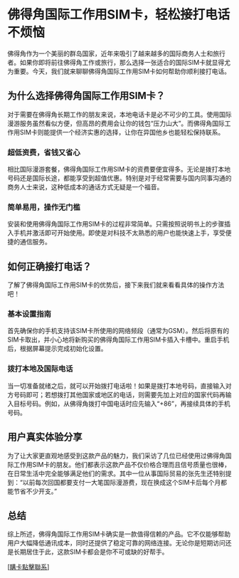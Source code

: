 # 佛得角国际工作用SIM卡，轻松接打电话不烦恼

佛得角作为一个美丽的群岛国家，近年来吸引了越来越多的国际商务人士和旅行者。如果你即将前往佛得角工作或旅行，那么选择一张适合的国际SIM卡就显得尤为重要。今天，我们就来聊聊佛得角国际工作用SIM卡如何帮助你顺利接打电话。

## 为什么选择佛得角国际工作用SIM卡？

对于需要在佛得角长期工作的朋友来说，本地电话卡是必不可少的工具。使用国际漫游服务虽然看似方便，但高昂的费用会让你的钱包“压力山大”。而佛得角国际工作用SIM卡则能提供一个经济实惠的选择，让你在异国他乡也能轻松保持联系。

### 超低资费，省钱又省心

相比国际漫游套餐，佛得角国际工作用SIM卡的资费要便宜得多。无论是拨打本地号码还是国际长途，都能享受到超值优惠。特别是对于经常需要与国内同事沟通的商务人士来说，这种低成本的通话方式无疑是一个福音。

### 简单易用，操作无门槛

安装和使用佛得角国际工作用SIM卡的过程非常简单。只需按照说明书上的步骤插入手机并激活即可开始使用。即使是对科技不太熟悉的用户也能快速上手，享受便捷的通信服务。

## 如何正确接打电话？

了解了佛得角国际工作用SIM卡的优势后，接下来我们就来看看具体的操作方法吧！

### 基本设置指南

首先确保你的手机支持该SIM卡所使用的网络频段（通常为GSM）。然后将原有的SIM卡取出，并小心地将新购买的佛得角国际工作用SIM卡插入卡槽中。重启手机后，根据屏幕提示完成初始化设置。

### 拨打本地及国际电话

当一切准备就绪之后，就可以开始拨打电话啦！如果是拨打本地号码，直接输入对方号码即可；若想拨打其他国家或地区的电话，则需要先加上对应的国家代码再输入目标号码。例如，从佛得角拨打中国电话时应先输入“+86”，再接续具体的手机号码。

## 用户真实体验分享

为了让大家更直观地感受到这款产品的魅力，我们采访了几位已经使用过佛得角国际工作用SIM卡的朋友。他们都表示这款产品不仅价格合理而且信号质量也很棒，在日常生活中完全能够满足他们的需求。其中一位从事国际贸易的张先生还特别提到：“以前每次回国都要支付一大笔国际漫游费，现在换成这个SIM卡后每个月都能节省不少开支。”

## 总结

综上所述，佛得角国际工作用SIM卡确实是一款值得信赖的产品。它不仅能够帮助用户大幅降低通讯成本，同时还提供了稳定可靠的网络连接。无论你是短期访问还是长期居住于此，这款SIM卡都会是你不可或缺的好帮手。

[[購卡點擊聯系](https://t.me/s/esim1088)]